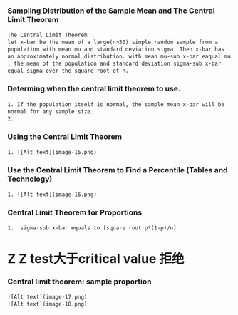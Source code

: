 ### Sampling Distribution of the Sample Mean and The Central Limit Theorem
    The Central Limit Theorem
    let x-bar be the mean of a large(n>30) simple random sample from a population with mean mu and standard deviation sigma. Then x-bar has an approximately normal distribution. with mean mu-sub x-bar eaqual mu , the mean of the population and standard deviation sigma-sub x-bar equal sigma over the square root of n. 

### Determing when the central limit theorem to use. 
    1. If the population itself is normal, the sample mean x-bar will be normal for any sample size. 
    2. 

###  Using the Central Limit Theorem
    1. ![Alt text](image-15.png)


### Use the Central Limit Theorem to Find a Percentile (Tables and Technology)
    1. ![Alt text](image-16.png)

### Central Limit Theorem for Proportions
    1.  sigma-sub x-bar equals to [square root p*(1-p)/n]





#  Z   Z test大于critical value 拒绝

### Central limit theorem: sample proportion
    ![Alt text](image-17.png)
    ![Alt text](image-18.png)
